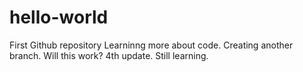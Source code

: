 # hello-world
First Github repository
Learninng more about code.
Creating another branch.
Will this work?
4th update. Still learning.
